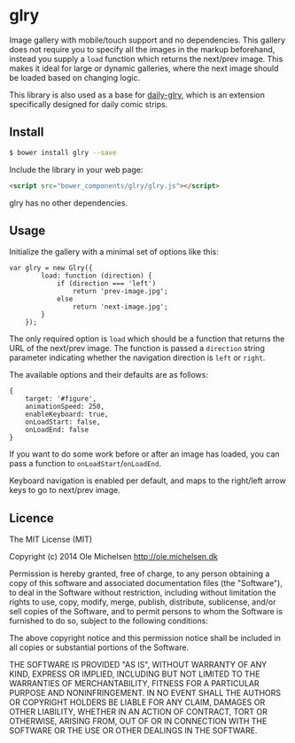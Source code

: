 # glry

Image gallery with mobile/touch support and no dependencies. This gallery does not require you to specify all the images in the markup beforehand, instead you supply a `load` function which returns the next/prev image. This makes it ideal for large or dynamic galleries, where the next image should be loaded based on changing logic.

This library is also used as a base for [daily-glry](https://github.com/omichelsen/daily-glry.git), which is an extension specifically designed for daily comic strips.

## Install

```bash
$ bower install glry --save
```

Include the library in your web page:

```html
<script src="bower_components/glry/glry.js"></script>
```

glry has no other dependencies.

## Usage

Initialize the gallery with a minimal set of options like this:

    var glry = new Glry({
            load: function (direction) {
                if (direction === 'left')
                    return 'prev-image.jpg';
                else
                    return 'next-image.jpg';
            }
        });

The only required option is `load` which should be a function that returns the URL of the next/prev image. The function is passed a `direction` string parameter indicating whether the navigation direction is `left` or `right`.

The available options and their defaults are as follows:

    {
        target: '#figure',
        animationSpeed: 250,
        enableKeyboard: true,
        onLoadStart: false,
        onLoadEnd: false
    }

If you want to do some work before or after an image has loaded, you can pass a function to `onLoadStart`/`onLoadEnd`.

Keyboard navigation is enabled per default, and maps to the right/left arrow keys to go to next/prev image.

## Licence
The MIT License (MIT)

Copyright (c) 2014 Ole Michelsen http://ole.michelsen.dk

Permission is hereby granted, free of charge, to any person obtaining a copy
of this software and associated documentation files (the "Software"), to deal
in the Software without restriction, including without limitation the rights
to use, copy, modify, merge, publish, distribute, sublicense, and/or sell
copies of the Software, and to permit persons to whom the Software is
furnished to do so, subject to the following conditions:

The above copyright notice and this permission notice shall be included in
all copies or substantial portions of the Software.

THE SOFTWARE IS PROVIDED "AS IS", WITHOUT WARRANTY OF ANY KIND, EXPRESS OR
IMPLIED, INCLUDING BUT NOT LIMITED TO THE WARRANTIES OF MERCHANTABILITY,
FITNESS FOR A PARTICULAR PURPOSE AND NONINFRINGEMENT. IN NO EVENT SHALL THE
AUTHORS OR COPYRIGHT HOLDERS BE LIABLE FOR ANY CLAIM, DAMAGES OR OTHER
LIABILITY, WHETHER IN AN ACTION OF CONTRACT, TORT OR OTHERWISE, ARISING FROM,
OUT OF OR IN CONNECTION WITH THE SOFTWARE OR THE USE OR OTHER DEALINGS IN
THE SOFTWARE.
